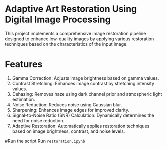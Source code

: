 #  Adaptive Art Restoration Using Digital Image Processing

This project implements a comprehensive image restoration pipeline designed to enhance low-quality images by applying various restoration techniques based on the characteristics of the input image.

# Features
1. Gamma Correction: Adjusts image brightness based on gamma values.
2. Contrast Stretching: Enhances image contrast by stretching intensity values.
3. Dehazing: Removes haze using dark channel prior and atmospheric light estimation.
4. Noise Reduction: Reduces noise using Gaussian blur.
5. Sharpening: Enhances image edges for improved clarity.
6. Signal-to-Noise Ratio (SNR) Calculation: Dynamically determines the need for noise reduction.
7. Adaptive Restoration: Automatically applies restoration techniques based on image brightness, contrast, and noise levels.

#Run the script
Run `restoration.ipynb`
